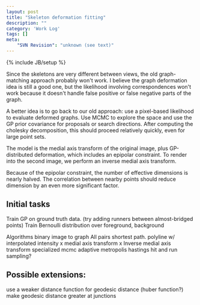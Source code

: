 ```yaml
---
layout: post
title: "Skeleton deformation fitting"
description: ""
category: 'Work Log'
tags: []
meta: 
    "SVN Revision": "unknown (see text)"
---
```

{% include JB/setup %}

Since the skeletons are very different between views, the old graph-matching approach probably won't work.  I believe the graph deformation idea is still a good one, but the likelihood involving correspondences won't work because it doesn't handle false positive or false negative parts of the graph.  

A better idea is to go back to our old approach: use a pixel-based likelihood to evaluate deformed graphs.  Use MCMC to explore the space and use the GP prior covariance for proposals or search directions.  After computing the cholesky decomposition, this should proceed relatively quickly, even for large point sets.  

The model is the medial axis transform of the original image, plus GP-distributed deformation, which includes an epipolar constraint.  To render into the second image, we perform an inverse medial axis transform.

Because of the epipolar constraint, the number of effective dimensions is nearly halved.  The correlation between nearby points should reduce dimension by an even more significant factor.

Initial tasks
------------
Train GP on ground truth data.
  (try adding runners between almost-bridged points)
Train Bernoulli distribution over foreground, background

Algorithms
    binary image to graph
    All pairs shortest path.
    polyline w/ interpolated intensity
  x medial axis transform
  x Inverse medial axis transform
    specialized mcmc
        adaptive metropolis hastings
        hit and run sampling?



Possible extensions:
---------------------
  use a weaker distance function for geodesic distance (huber function?)
  make geodesic distance greater at junctions
